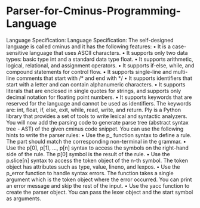 # Parser-for-Cminus-Programming-Language

Language Specification:
Language Specification: The self-designed language is called cminus and it has the following features:
• It is a case-sensitive language that uses ASCII characters.
• It supports only two data types: basic type int and a standard data type float.
• It supports arithmetic, logical, relational, and assignment operators.
• It supports if-else, while, and compound statements for control flow.
• It supports single-line and multi-line comments that start with /* and end with */
• It supports identifiers that start with a letter and can contain alphanumeric characters.
• It supports literals that are enclosed in single quotes for strings, and supports only decimal notation for 
floating point numbers.
• It supports keywords that are reserved for the language and cannot be used as identifiers. The keywords
are: int, float, if, else, exit, while, read, write, and return.
Ply is a Python library that provides a set of tools to write lexical and syntactic analyzers. You will now add the 
parsing code to generate parse tree (abstract syntax tree - AST) of the given cminus code snippet.
You can use the following hints to write the parser rules:
• Use the p_<name> function syntax to define a rule. The <name> part should match the 
corresponding non-terminal in the grammar.
• Use the p[0], p[1], …, p[n] syntax to access the symbols on the right-hand side of the rule. The p[0] symbol 
is the result of the rule.
• Use the p.slice[n] syntax to access the token object of the n-th symbol. The token object has attributes 
such as type, value, lineno, and lexpos.
• Use the p_error function to handle syntax errors. The function takes a single argument which is the token 
object where the error occurred. You can print an error message and skip the rest of the input.
• Use the yacc function to create the parser object. You can pass the lexer object and the start symbol as 
arguments.
